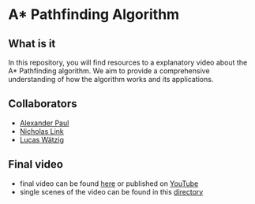 # A* Pathfinding Algorithm

## What is it
In this repository, you will find resources to a explanatory video about the A* Pathfinding algorithm. We aim to provide a comprehensive understanding of how the algorithm works and its applications.

## Collaborators
- [Alexander Paul]()
- [Nicholas Link]()
- [Lucas Wätzig]()

## Final video
- final video can be found [here](APathfinding.mp4) or published on [YouTube](https://www.youtube.com/watch?v=ZNpexzYxYXs&t=7s)
- single scenes of the video can be found in this [directory](scenes)
